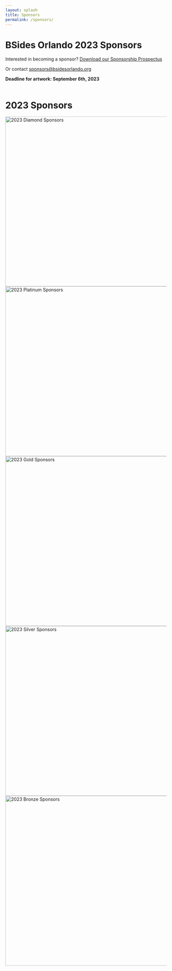 ```yaml
---
layout: splash
title: Sponsors
permalink: /sponsors/
---
```

# BSides Orlando 2023 Sponsors
Interested in becoming a sponsor? 
<a href="{{ site.baseurl }}{% link /assets/files/20230619_Sponsorship_Guide.pdf %}">Download our Sponsorship Prospectus</a>

Or contact sponsors@bsidesorlando.org

<b>Deadline for artwork: September 6th, 2023</b>
<br>
<br>

# 2023 Sponsors


<img src="{{ '/assets/images/sponsor-logos-d.png' | prepend: site.baseurl }}" alt="2023 Diamond Sponsors" width="530">



<img src="{{ '/assets/images/sponsor-logos-p.png' | prepend: site.baseurl }}" alt="2023 Platinum Sponsors" width="530">



<img src="{{ '/assets/images/sponsor-logos-g.png' | prepend: site.baseurl }}" alt="2023 Gold Sponsors" width="530">



<img src="{{ '/assets/images/sponsor-logos-s.png' | prepend: site.baseurl }}" alt="2023 Silver Sponsors" width="530">



<img src="{{ '/assets/images/sponsor-logos-b.png' | prepend: site.baseurl }}" alt="2023 Bronze Sponsors" width="530">
